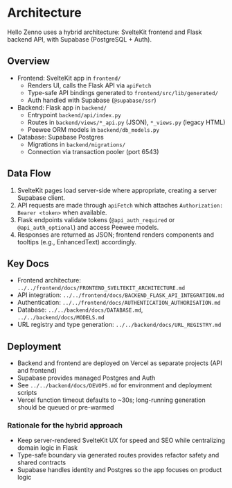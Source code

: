 # Architecture

Hello Zenno uses a hybrid architecture: SvelteKit frontend and Flask backend API, with Supabase (PostgreSQL + Auth).

## Overview

- Frontend: SvelteKit app in `frontend/`
  - Renders UI, calls the Flask API via `apiFetch`
  - Type-safe API bindings generated to `frontend/src/lib/generated/`
  - Auth handled with Supabase (`@supabase/ssr`)
- Backend: Flask app in `backend/`
  - Entrypoint `backend/api/index.py`
  - Routes in `backend/views/*_api.py` (JSON), `*_views.py` (legacy HTML)
  - Peewee ORM models in `backend/db_models.py`
- Database: Supabase Postgres
  - Migrations in `backend/migrations/`
  - Connection via transaction pooler (port 6543)

## Data Flow

1. SvelteKit pages load server-side where appropriate, creating a server Supabase client.
2. API requests are made through `apiFetch` which attaches `Authorization: Bearer <token>` when available.
3. Flask endpoints validate tokens (`@api_auth_required` or `@api_auth_optional`) and access Peewee models.
4. Responses are returned as JSON; frontend renders components and tooltips (e.g., EnhancedText) accordingly.

## Key Docs

- Frontend architecture: `../../frontend/docs/FRONTEND_SVELTEKIT_ARCHITECTURE.md`
- API integration: `../../frontend/docs/BACKEND_FLASK_API_INTEGRATION.md`
- Authentication: `../../frontend/docs/AUTHENTICATION_AUTHORISATION.md`
- Database: `../../backend/docs/DATABASE.md`, `../../backend/docs/MODELS.md`
- URL registry and type generation: `../../backend/docs/URL_REGISTRY.md`

## Deployment

- Backend and frontend are deployed on Vercel as separate projects (API and frontend)
- Supabase provides managed Postgres and Auth
- See `../../backend/docs/DEVOPS.md` for environment and deployment scripts
- Vercel function timeout defaults to ~30s; long-running generation should be queued or pre-warmed

### Rationale for the hybrid approach

- Keep server-rendered SvelteKit UX for speed and SEO while centralizing domain logic in Flask
- Type-safe boundary via generated routes provides refactor safety and shared contracts
- Supabase handles identity and Postgres so the app focuses on product logic

